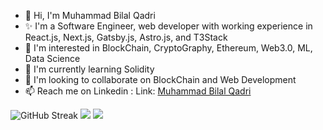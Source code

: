 - 👋 Hi, I'm Muhammad Bilal Qadri
- ✨ I'm a Software Engineer, web developer with working experience in React.js, Next.js, Gatsby.js, Astro.js, and T3Stack
- 👀 I'm interested in BlockChain, CryptoGraphy, Ethereum, Web3.0, ML, Data Science  
- 🌱 I'm currently learning Solidity
- 💞️ I'm looking to collaborate on BlockChain and Web Development
- 📫 Reach me on Linkedin : Link: [Muhammad Bilal Qadri](https://www.linkedin.com/in/muhammad-bilal-qadri/)


![GitHub Streak](https://github-readme-streak-stats.herokuapp.com/?user=bilal-qadri140&theme=dark)
![](https://leetcard.jacoblin.cool/bilalattari1409l?ext=heatmap)
![](https://www.linkedin.com/in/muhammad-bilal-qadri-a29498220/)
<!---
<a href="">
  <img height=200 align="center" src="https://github-readme-stats.vercel.app/api?username=Hammad395&theme=vision-friendly-dark" />
 </a>
 --->
 <!---
  <a href=""> 
  <img height=200 align="center" src="https://github-readme-stats.vercel.app/api/top-langs?username=Hammad395&layout=compact&langs_count=8&card_width=320&theme=vision-friendly-dark" />
 </a>
 --->
<!---
HammadKnight/HammadKnight is a ✨ special ✨ repository because its `README.md` (this file) appears on your GitHub profile.
You can click the Preview link to take a look at your changes.
--->
